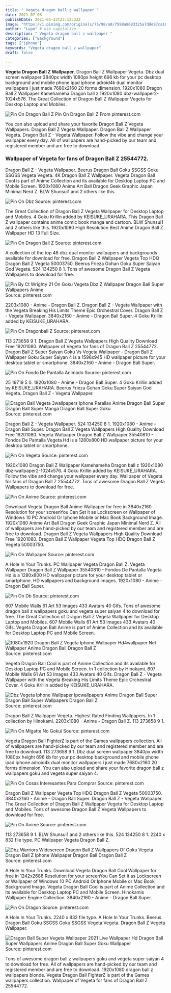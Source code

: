 ```yaml
---
title: " Vegeta dragon ball z wallpaper "
date: 2021-07-08
publishDate: 2021-05-23T23:12:33Z
image: "https://i.pinimg.com/originals/75/98/a8/7598a8683325a7dde97ca1632cb3dae3.jpg"
author: "Lupo" # use capitalize
description: " Vegeta dragon ball z wallpaper "
categories: ["Background"]
tags: ["iphone"]
keywords: "Vegeta dragon ball z wallpaper"
draft: false

---
```



**Vegeta Dragon Ball Z Wallpaper**. Dragon Ball Z Wallpaper Vegeta. Dbz dual screen wallpaper 3840px width 1080px height 696 kb for your pc desktop background and mobile phone ipad iphone adroid4k dual monitor wallpapers i just made 7680x2160 20 forms dimension. 1920x1080 Dragon Ball Z Wallpaper Kamehameha Dragon ball z 1920x1080 dbz-wallpaper2-1024x576. The Great Collection of Dragon Ball Z Wallpaper Vegeta for Desktop Laptop and Mobiles.

![Pin On Dragon Ball Z](https://i.pinimg.com/736x/f8/7c/45/f87c459454c71c11dbc0d3b239cec10a.jpg "Pin On Dragon Ball Z")
Pin On Dragon Ball Z From pinterest.com


You can also upload and share your favorite Dragon Ball Z Vegeta Wallpapers. Dragon Ball Z Vegeta Wallpaper. Dragon Ball Z Wallpaper Vegeta. Dragon Ball Z - Vegeta Wallpaper. Follow the vibe and change your wallpaper every day. All of wallpapers are hand-picked by our team and registered member and are free to download.

### Wallpaper of Vegeta for fans of Dragon Ball Z 25544772.

Dragon Ball Z - Vegeta Wallpaper. Beerus Dragon Ball Goku SSGSS Goku SSGSS Vegeta Vegeta. 4K Dragon Ball Z Wallpaper. Vegeta Dragon Ball Cool is part of Anime Collection and its available for Desktop Laptop PC and Mobile Screen. 1920x1080 Anime Art Ball Dragon Geek Graphic Japan Minimal Nerd Z. BLW Shunsui1 and 2 others like this.


![Pin On Dbz](https://i.pinimg.com/474x/b9/8e/95/b98e9530aaa70671f874d463f1a15122.jpg "Pin On Dbz")
Source: pinterest.com

The Great Collection of Dragon Ball Z Vegeta Wallpaper for Desktop Laptop and Mobiles. 4 Goku Krillin added by KEISUKE_URAHARA. This Dragon Ball Z wallpaper contains anime comic book manga and cartoon. BLW Shunsui1 and 2 others like this. 1920x1080 High Resolution Best Anime Dragon Ball Z Wallpaper HD 13 Full Size.

![Pin On Dragon Ball Z](https://i.pinimg.com/originals/f8/52/73/f852734c41cb3d93bd7e21a4124857c7.jpg "Pin On Dragon Ball Z")
Source: pinterest.com

A collection of the top 48 dbz dual monitor wallpapers and backgrounds available for download for free. Dragon Ball Z Wallpaper Vegeta Top HDQ Dragon Ball Z Vegeta 50003750. Beerus Frieza Gohan Goku Super Saiyan God Vegeta. 524 134250 8 1. Tons of awesome Dragon Ball Z Vegeta Wallpapers to download for free.

![Pin By Ct Wrighty 21 On Goku Vegeta Dbz Z Wallpaper Dragon Ball Super Wallpapers Anime](https://i.pinimg.com/originals/43/db/7d/43db7d1e8b966b0a904f026baf5b6f47.jpg "Pin By Ct Wrighty 21 On Goku Vegeta Dbz Z Wallpaper Dragon Ball Super Wallpapers Anime")
Source: pinterest.com

2203x1080 - Anime - Dragon Ball Z. Dragon Ball Z - Vegeta Wallpaper with the Vegeta Breaking His Limits Theme Epic Orchestral Cover. Dragon Ball Z - Vegeta Wallpaper. 3840x2160 - Anime - Dragon Ball Super. 4 Goku Krillin added by KEISUKE_URAHARA.

![Pin On Dragonball Z](https://i.pinimg.com/originals/48/62/16/48621613885fb0bd12ed5f265708a380.jpg "Pin On Dragonball Z")
Source: pinterest.com

113 273658 9 1. Dragon Ball Z Vegeta Wallpapers High Quality Download Free 19201080. Wallpaper of Vegeta for fans of Dragon Ball Z 25544772. Dragon Ball Z Super Saiyan Goku Vs Vegeta Wallpaper - Dragon Ball Z Wallpaper Goku Super Saiyan 4 is a 1596x945 HD wallpaper picture for your desktop tablet or smartphone. 3840x2160 - Anime - Dragon Ball Super.

![Pin On Fondo De Pantalla Animado](https://i.pinimg.com/736x/52/d7/d8/52d7d8c026d3ed575728bbc717327a31.jpg "Pin On Fondo De Pantalla Animado")
Source: pinterest.com

25 19719 5 0. 1920x1080 - Anime - Dragon Ball Super. 4 Goku Krillin added by KEISUKE_URAHARA. Beerus Frieza Gohan Goku Super Saiyan God Vegeta. Dragon Ball Z - Vegeta Wallpaper.

![Dragon Ball Vegeta 3wallpapers Iphone Parallax Anime Dragon Ball Super Dragon Ball Super Manga Dragon Ball Super Goku](https://i.pinimg.com/originals/00/4f/1a/004f1a11bb6902e6332080894eeea217.jpg "Dragon Ball Vegeta 3wallpapers Iphone Parallax Anime Dragon Ball Super Dragon Ball Super Manga Dragon Ball Super Goku")
Source: pinterest.com

Dragon Ball Z - Vegeta Wallpaper. 524 134250 8 1. 1920x1080 - Anime - Dragon Ball Super. Dragon Ball Z Vegeta Wallpapers High Quality Download Free 19201080. Vegeta Wallpaper Dragon Ball Z Wallpaper 35540810 - Fondos De Pantalla Vegeta Hd is a 1280x800 HD wallpaper picture for your desktop tablet or smartphone.

![Pin On Vegeta](https://i.pinimg.com/originals/18/8c/17/188c173bbdb5006e5d2dcd1495b2bcb8.jpg "Pin On Vegeta")
Source: pinterest.com

1920x1080 Dragon Ball Z Wallpaper Kamehameha Dragon ball z 1920x1080 dbz-wallpaper2-1024x576. 4 Goku Krillin added by KEISUKE_URAHARA. Follow the vibe and change your wallpaper every day. Wallpaper of Vegeta for fans of Dragon Ball Z 25544772. Tons of awesome Dragon Ball Z Vegeta Wallpapers to download for free.

![Pin On Anime](https://i.pinimg.com/originals/13/a1/e3/13a1e3487dd6c6864578c172ba77bc9f.jpg "Pin On Anime")
Source: pinterest.com

Download Vegeta Dragon Ball Anime Wallpaper for free in 3840x2160 Resolution for your screenYou Can Set it as Lockscreen or Wallpaper of Windows 10 PC Android Or Iphone Mobile or Mac Book Background Image. 1920x1080 Anime Art Ball Dragon Geek Graphic Japan Minimal Nerd Z. All of wallpapers are hand-picked by our team and registered member and are free to download. Dragon Ball Z Vegeta Wallpapers High Quality Download Free 19201080. Dragon Ball Z Wallpaper Vegeta Top HDQ Dragon Ball Z Vegeta 50003750.

![Pin On Wallpaper](https://i.pinimg.com/originals/13/cd/f6/13cdf6d548bfd861bf813a0bb4738052.jpg "Pin On Wallpaper")
Source: pinterest.com

A Hole In Your Trunks. PC Wallpaper Vegeta Dragon Ball Z. Vegeta Wallpaper Dragon Ball Z Wallpaper 35540810 - Fondos De Pantalla Vegeta Hd is a 1280x800 HD wallpaper picture for your desktop tablet or smartphone. HD wallpapers and background images. 1920x1080 - Anime - Dragon Ball Super.

![Pin On Db](https://i.pinimg.com/736x/08/14/33/081433269974368e4cd65f3b34117c80.jpg "Pin On Db")
Source: pinterest.com

607 Mobile Walls 61 Art 53 Images 433 Avatars 40 Gifs. Tons of awesome dragon ball z wallpapers goku and vegeta super saiyan 4 to download for free. The Great Collection of Dragon Ball Z Vegeta Wallpaper for Desktop Laptop and Mobiles. 607 Mobile Walls 61 Art 53 Images 433 Avatars 40 Gifs. Vegeta Dragon Ball Anime is part of Anime Collection and its available for Desktop Laptop PC and Mobile Screen.

![1080x1920 Dragon Ball Z Vegeta Iphone Wallpaper Hd4wallpaper Net Wallpaper Anime Dragon Ball Dragon Ball Z](https://i.pinimg.com/originals/95/a3/40/95a340cc653e3d948ee60b83c0161cac.jpg "1080x1920 Dragon Ball Z Vegeta Iphone Wallpaper Hd4wallpaper Net Wallpaper Anime Dragon Ball Dragon Ball Z")
Source: pinterest.com

Vegeta Dragon Ball Cool is part of Anime Collection and its available for Desktop Laptop PC and Mobile Screen. In 1 collection by Hinokami. 607 Mobile Walls 61 Art 53 Images 433 Avatars 40 Gifs. Dragon Ball Z - Vegeta Wallpaper with the Vegeta Breaking His Limits Theme Epic Orchestral Cover. 4 Goku Krillin added by KEISUKE_URAHARA.

![Dbz Vegeta Iphone Wallpaper Ipcwallpapers Anime Dragon Ball Super Dragon Ball Super Wallpapers Dragon Ball Z](https://i.pinimg.com/originals/02/77/4b/02774b8606ba23386e3f580d4c85ead8.jpg "Dbz Vegeta Iphone Wallpaper Ipcwallpapers Anime Dragon Ball Super Dragon Ball Super Wallpapers Dragon Ball Z")
Source: pinterest.com

Dragon Ball Z Wallpaper Vegeta. Highest Rated Finding Wallpapers. In 1 collection by Hinokami. 2203x1080 - Anime - Dragon Ball Z. 113 273658 9 1.

![Pin On Migatte No Gokui](https://i.pinimg.com/originals/c1/3c/2f/c13c2fb635c61343b3827f93df4264e7.jpg "Pin On Migatte No Gokui")
Source: pinterest.com

Vegeta Dragon Ball FighterZ is part of the Games wallpapers collection. All of wallpapers are hand-picked by our team and registered member and are free to download. 113 273658 9 1. Dbz dual screen wallpaper 3840px width 1080px height 696 kb for your pc desktop background and mobile phone ipad iphone adroid4k dual monitor wallpapers i just made 7680x2160 20 forms dimension. You can also upload and share your favorite dragon ball z wallpapers goku and vegeta super saiyan 4.

![Pin On Cosas Interesantes Para Comprar](https://i.pinimg.com/originals/26/16/4c/26164c79638ab9c94d2930cc63653b89.jpg "Pin On Cosas Interesantes Para Comprar")
Source: pinterest.com

Dragon Ball Z Wallpaper Vegeta Top HDQ Dragon Ball Z Vegeta 50003750. 3840x2160 - Anime - Dragon Ball Super. Dragon Ball Z - Vegeta Wallpaper. The Great Collection of Dragon Ball Z Wallpaper Vegeta for Desktop Laptop and Mobiles. Tons of awesome Dragon Ball Z Vegeta Wallpapers to download for free.

![Pin On Anime](https://i.pinimg.com/originals/42/6e/b8/426eb8f9e8a78fde3e451f17d359b9e9.jpg "Pin On Anime")
Source: pinterest.com

113 273658 9 1. BLW Shunsui1 and 2 others like this. 524 134250 8 1. 2240 x 832 file type. PC Wallpaper Vegeta Dragon Ball Z.

![Dbz Warriors Widescreen Dragon Ball Z Wallpapers Of Goku Vegeta Dragon Ball Z Iphone Wallpaper Dragon Ball Dragon Ball Z](https://i.pinimg.com/originals/ce/c0/88/cec08883215979237dc58c0b44e129df.jpg "Dbz Warriors Widescreen Dragon Ball Z Wallpapers Of Goku Vegeta Dragon Ball Z Iphone Wallpaper Dragon Ball Dragon Ball Z")
Source: pinterest.com

A Hole In Your Trunks. Download Vegeta Dragon Ball Cool Wallpaper for free in 1242x2688 Resolution for your screenYou Can Set it as Lockscreen or Wallpaper of Windows 10 PC Android Or Iphone Mobile or Mac Book Background Image. Vegeta Dragon Ball Cool is part of Anime Collection and its available for Desktop Laptop PC and Mobile Screen. Hinokamis Wallpaper Engine Collection. 3840x2160 - Anime - Dragon Ball Super.

![Pin On Dragon](https://i.pinimg.com/736x/0d/e3/87/0de387bb70bc6c484c2823c0ff396a02.jpg "Pin On Dragon")
Source: pinterest.com

A Hole In Your Trunks. 2240 x 832 file type. A Hole In Your Trunks. Beerus Dragon Ball Goku SSGSS Goku SSGSS Vegeta Vegeta. Dragon Ball Z Vegeta Wallpaper.

![Dragon Ball Super Vegeta Wallpaper 2021 Live Wallpaper Hd Dragon Ball Super Wallpapers Anime Dragon Ball Super Goku Wallpaper](https://i.pinimg.com/originals/75/98/a8/7598a8683325a7dde97ca1632cb3dae3.jpg "Dragon Ball Super Vegeta Wallpaper 2021 Live Wallpaper Hd Dragon Ball Super Wallpapers Anime Dragon Ball Super Goku Wallpaper")
Source: pinterest.com

Tons of awesome dragon ball z wallpapers goku and vegeta super saiyan 4 to download for free. All of wallpapers are hand-picked by our team and registered member and are free to download. 1920x1080 dragon ball z wallpapers blonde. Vegeta Dragon Ball FighterZ is part of the Games wallpapers collection. Wallpaper of Vegeta for fans of Dragon Ball Z 25544772.

